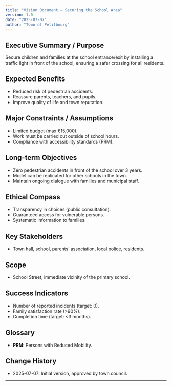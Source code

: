 ```yaml
---
title: "Vision Document — Securing the School Area"
version: 1.0
date: "2025-07-07"
author: "Town of Petitbourg"
---
```


## Executive Summary / Purpose

Secure children and families at the school entrance/exit by installing a traffic light in front of the school, ensuring a safer crossing for all residents.

## Expected Benefits

- Reduced risk of pedestrian accidents.
- Reassure parents, teachers, and pupils.
- Improve quality of life and town reputation.

## Major Constraints / Assumptions

- Limited budget (max €15,000).
- Work must be carried out outside of school hours.
- Compliance with accessibility standards (PRM).

## Long-term Objectives

- Zero pedestrian accidents in front of the school over 3 years.
- Model can be replicated for other schools in the town.
- Maintain ongoing dialogue with families and municipal staff.

## Ethical Compass

- Transparency in choices (public consultation).
- Guaranteed access for vulnerable persons.
- Systematic information to families.

## Key Stakeholders

- Town hall, school, parents’ association, local police, residents.

## Scope

- School Street, immediate vicinity of the primary school.

## Success Indicators

- Number of reported incidents (target: 0).
- Family satisfaction rate (>90%).
- Completion time (target: <3 months).

## Glossary

- **PRM**: Persons with Reduced Mobility.

## Change History

- 2025-07-07: Initial version, approved by town council.

---
